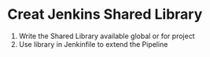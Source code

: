 # Creat Jenkins Shared Library 
1. Write the Shared Library available global or for project
2. Use library in Jenkinfile to extend the Pipeline 
